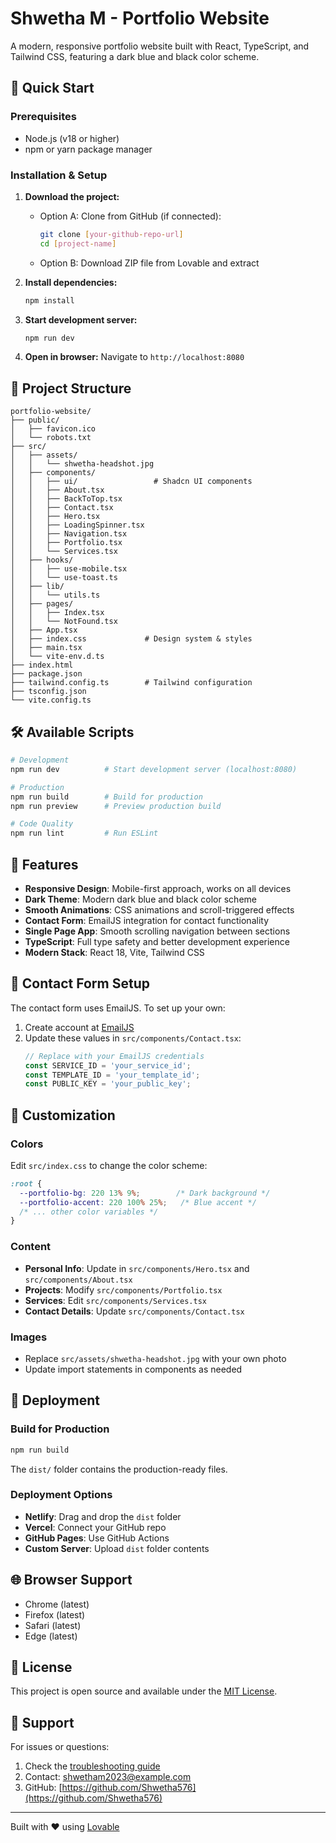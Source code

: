 # Shwetha M - Portfolio Website

A modern, responsive portfolio website built with React, TypeScript, and Tailwind CSS, featuring a dark blue and black color scheme.

## 🚀 Quick Start

### Prerequisites
- Node.js (v18 or higher)
- npm or yarn package manager

### Installation & Setup

1. **Download the project:**
   - Option A: Clone from GitHub (if connected):
     ```bash
     git clone [your-github-repo-url]
     cd [project-name]
     ```
   
   - Option B: Download ZIP file from Lovable and extract

2. **Install dependencies:**
   ```bash
   npm install
   ```

3. **Start development server:**
   ```bash
   npm run dev
   ```

4. **Open in browser:**
   Navigate to `http://localhost:8080`

## 📁 Project Structure

```
portfolio-website/
├── public/
│   ├── favicon.ico
│   └── robots.txt
├── src/
│   ├── assets/
│   │   └── shwetha-headshot.jpg
│   ├── components/
│   │   ├── ui/                 # Shadcn UI components
│   │   ├── About.tsx
│   │   ├── BackToTop.tsx
│   │   ├── Contact.tsx
│   │   ├── Hero.tsx
│   │   ├── LoadingSpinner.tsx
│   │   ├── Navigation.tsx
│   │   ├── Portfolio.tsx
│   │   └── Services.tsx
│   ├── hooks/
│   │   ├── use-mobile.tsx
│   │   └── use-toast.ts
│   ├── lib/
│   │   └── utils.ts
│   ├── pages/
│   │   ├── Index.tsx
│   │   └── NotFound.tsx
│   ├── App.tsx
│   ├── index.css             # Design system & styles
│   ├── main.tsx
│   └── vite-env.d.ts
├── index.html
├── package.json
├── tailwind.config.ts        # Tailwind configuration
├── tsconfig.json
└── vite.config.ts
```

## 🛠 Available Scripts

```bash
# Development
npm run dev          # Start development server (localhost:8080)

# Production
npm run build        # Build for production
npm run preview      # Preview production build

# Code Quality
npm run lint         # Run ESLint
```

## 🎨 Features

- **Responsive Design**: Mobile-first approach, works on all devices
- **Dark Theme**: Modern dark blue and black color scheme
- **Smooth Animations**: CSS animations and scroll-triggered effects
- **Contact Form**: EmailJS integration for contact functionality
- **Single Page App**: Smooth scrolling navigation between sections
- **TypeScript**: Full type safety and better development experience
- **Modern Stack**: React 18, Vite, Tailwind CSS

## 📧 Contact Form Setup

The contact form uses EmailJS. To set up your own:

1. Create account at [EmailJS](https://www.emailjs.com/)
2. Update these values in `src/components/Contact.tsx`:
   ```typescript
   // Replace with your EmailJS credentials
   const SERVICE_ID = 'your_service_id';
   const TEMPLATE_ID = 'your_template_id';
   const PUBLIC_KEY = 'your_public_key';
   ```

## 🔧 Customization

### Colors
Edit `src/index.css` to change the color scheme:
```css
:root {
  --portfolio-bg: 220 13% 9%;        /* Dark background */
  --portfolio-accent: 220 100% 25%;   /* Blue accent */
  /* ... other color variables */
}
```

### Content
- **Personal Info**: Update in `src/components/Hero.tsx` and `src/components/About.tsx`
- **Projects**: Modify `src/components/Portfolio.tsx`
- **Services**: Edit `src/components/Services.tsx`
- **Contact Details**: Update `src/components/Contact.tsx`

### Images
- Replace `src/assets/shwetha-headshot.jpg` with your own photo
- Update import statements in components as needed

## 📱 Deployment

### Build for Production
```bash
npm run build
```

The `dist/` folder contains the production-ready files.

### Deployment Options
- **Netlify**: Drag and drop the `dist` folder
- **Vercel**: Connect your GitHub repo
- **GitHub Pages**: Use GitHub Actions
- **Custom Server**: Upload `dist` folder contents

## 🌐 Browser Support

- Chrome (latest)
- Firefox (latest)
- Safari (latest)
- Edge (latest)

## 📄 License

This project is open source and available under the [MIT License](LICENSE).

## 🤝 Support

For issues or questions:
1. Check the [troubleshooting guide](https://docs.lovable.dev/tips-tricks/troubleshooting)
2. Contact: shwetham2023@example.com
3. GitHub: [https://github.com/Shwetha576](https://github.com/Shwetha576)

---

Built with ❤️ using [Lovable](https://lovable.dev)